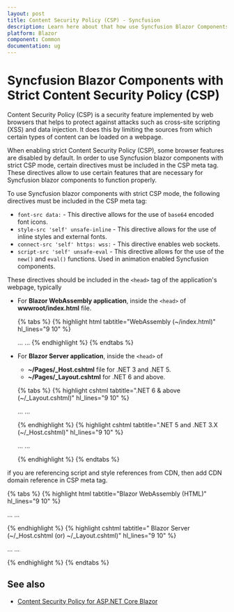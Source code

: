 ```yaml
---
layout: post
title: Content Security Policy (CSP) - Syncfusion
description: Learn here about that how use Syncfusion Blazor Components with strict Content Security Policy (CSP).
platform: Blazor
component: Common
documentation: ug
---
```


# Syncfusion Blazor Components with Strict Content Security Policy (CSP)

Content Security Policy (CSP) is a security feature implemented by web browsers that helps to protect against attacks such as cross-site scripting (XSS) and data injection. It does this by limiting the sources from which certain types of content can be loaded on a webpage.

When enabling strict Content Security Policy (CSP), some browser features are disabled by default. In order to use Syncfusion blazor components with strict CSP mode, certain directives must be included in the CSP meta tag. These directives allow to use certain features that are necessary for Syncfusion blazor components to function properly.

To use Syncfusion blazor components with strict CSP mode, the following directives must be included in the CSP meta tag:

* `font-src data:` - This directive allows for the use of `base64` encoded font icons.
* `style-src 'self' unsafe-inline` - This directive allows for the use of inline styles and external fonts.
* `connect-src 'self' https: wss:` - This directive enables web sockets.
* `script-src 'self' unsafe-eval` - This directive allows for the use of the `new()` and `eval()` functions. Used in animation enabled Syncfusion components.

These directives should be included in the `<head>` tag of the application's webpage, typically
* For **Blazor WebAssembly application**, inside the `<head>` of **wwwroot/index.html** file.

    {% tabs %}
    {% highlight html tabtitle="WebAssembly (~/index.html)" hl_lines="9 10" %}
    <head>
        ...
        <meta http-equiv="Content-Security-Policy"
            content="base-uri 'self';
            default-src 'self';
            connect-src 'self' https: wss:;
            img-src data: https:;
            object-src 'none';
            script-src 'self' 'unsafe-eval';
            style-src 'self' 'unsafe-inline';
            font-src 'self' data:;
            upgrade-insecure-requests;">
        ...
    </head>
    {% endhighlight %}
    {% endtabs %}


* For **Blazor Server application**, inside the `<head>` of 
    * **~/Pages/_Host.cshtml** file for .NET 3 and .NET 5.
    * **~/Pages/_Layout.cshtml** for .NET 6 and above.

    {% tabs %}
    {% highlight cshtml tabtitle=".NET 6 & above (~/_Layout.cshtml)" hl_lines="9 10" %}

    <head>
        ...
        <meta http-equiv="Content-Security-Policy"
            content="base-uri 'self';
            default-src 'self';
            connect-src 'self' https: wss:;
            img-src data: https:;
            object-src 'none';
            script-src 'self' 'unsafe-eval';
            style-src 'self' 'unsafe-inline';
            font-src 'self' data:;
            upgrade-insecure-requests;">
        ...
    </head>

    {% endhighlight %}
    {% highlight cshtml tabtitle=".NET 5 and .NET 3.X (~/_Host.cshtml)" hl_lines="9 10" %}

    <head>
        ...
        <meta http-equiv="Content-Security-Policy"
            content="base-uri 'self';
            default-src 'self';
            connect-src 'self' https: wss:;
            img-src data: https:;
            object-src 'none';
            script-src 'self' 'unsafe-eval';
            style-src 'self' 'unsafe-inline';
            font-src 'self' data:;
            upgrade-insecure-requests;">
        ...
    </head>

    {% endhighlight %}
    {% endtabs %}

if you are referencing script and style references from CDN, then add CDN domain reference in CSP meta tag.

{% tabs %}
{% highlight html tabtitle="Blazor WebAssembly (HTML)" hl_lines="9 10" %}

<head>
    ...
    <meta http-equiv="Content-Security-Policy"
        content="base-uri 'self';
        default-src 'self';
        connect-src 'self' https: wss:;
        img-src data: https:;
        object-src 'none';
        script-src 'self' 'unsafe-eval' https://cdn.syncfusion.com/blazor/;
        style-src 'self' 'unsafe-inline' https://cdn.syncfusion.com/blazor/;
        font-src 'self' data:;
        upgrade-insecure-requests;">
    ...
</head>

{% endhighlight %}
{% highlight cshtml tabtitle=" Blazor Server (~/_Host.cshtml (or) ~/_Layout.cshtml)" hl_lines="9 10" %}

<head>
    ...
    <meta http-equiv="Content-Security-Policy"
        content="base-uri 'self';
        default-src 'self';
        connect-src 'self' https: wss:;
        img-src data: https:;
        object-src 'none';
        script-src 'self' 'unsafe-eval' https://cdn.syncfusion.com/blazor/;
        style-src 'self' 'unsafe-inline' https://cdn.syncfusion.com/blazor/;
        font-src 'self' data:;
        upgrade-insecure-requests;">
    ...
</head>

{% endhighlight %}
{% endtabs %}


## See also

* [Content Security Policy for ASP.NET Core Blazor](https://learn.microsoft.com/en-us/aspnet/core/blazor/security/content-security-policy?view=aspnetcore-7.0)
